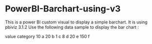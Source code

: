 # PowerBI-Barchart-using-v3
This is a power BI custom visual to display a simple barchart. It is using pbiviz 3.1.2
Use the following data sample to display the bar chart :

value	category
10	a
20	b
1	c
8	d
20	e
150	f

